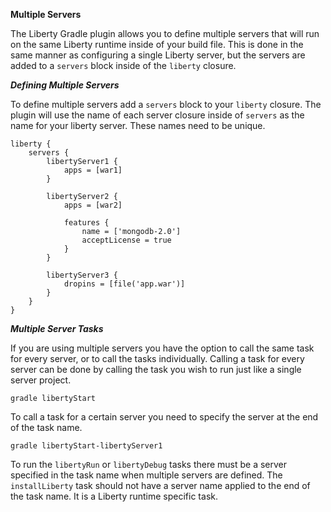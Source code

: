 **Multiple Servers**

The Liberty Gradle plugin allows you to define multiple servers that will run on the same Liberty runtime inside of your build file. This is done in the same manner as configuring a single Liberty server, but the servers are added to a `servers` block inside of the `liberty` closure.

***Defining Multiple Servers***

To define multiple servers add a `servers` block to your `liberty` closure. The plugin will use the name of each server closure inside of `servers` as the name for your liberty server. These names need to be unique.

```
liberty {
    servers {
        libertyServer1 {
            apps = [war1]
        }

        libertyServer2 {
            apps = [war2]

            features {
                name = ['mongodb-2.0']
                acceptLicense = true
            }
        }

        libertyServer3 {
            dropins = [file('app.war')]
        }
    }
}
```

***Multiple Server Tasks***

If you are using multiple servers you have the option to call the same task for every server, or to call the tasks individually. Calling a task for every server can be done by calling the task you wish to run just like a single server project.

```gradle libertyStart```

To call a task for a certain server you need to specify the server at the end of the task name.

```gradle libertyStart-libertyServer1```

To run the `libertyRun` or `libertyDebug` tasks there must be a server specified in the task name when multiple servers are defined.
The `installLiberty` task should not have a server name applied to the end of the task name. It is a Liberty runtime specific task.

